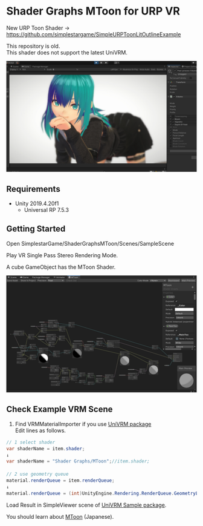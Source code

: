 # Shader Graphs MToon for URP VR

New URP Toon Shader -> https://github.com/simplestargame/SimpleURPToonLitOutlineExample

This repository is old.  
This shader does not support the latest UniVRM.

![main](README/ShaderGraphsMToon.jpg)  

## Requirements
- Unity 2019.4.20f1  
    - Universal RP 7.5.3  

## Getting Started

Open SimplestarGame/ShaderGraphsMToon/Scenes/SampleScene  

Play VR Single Pass Stereo Rendering Mode.

A cube GameObject has the MToon Shader.  

![graph](README/shadergraph.jpg)  

## Check Example VRM Scene

1. Find VRMMaterialImporter if you use [UniVRM package](https://github.com/vrm-c/UniVRM)  
    Edit lines as follows.
 ```cs
 // 1 select shader
 var shaderName = item.shader;
 ↓
 var shaderName = "Shader Graphs/MToon";//item.shader;

 // 2 use geometry queue
 material.renderQueue = item.renderQueue;
 ↓
 material.renderQueue = (int)UnityEngine.Rendering.RenderQueue.GeometryLast < item.renderQueue ? (int)UnityEngine.Rendering.RenderQueue.GeometryLast : item.renderQueue;
 ```
Load Result in SimpleViewer scene of [UniVRM Sample package](https://github.com/vrm-c/UniVRM).

You should learn about [MToon](https://www.slideshare.net/VirtualCast/vrm-mtoon) (Japanese).
